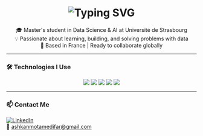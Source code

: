 <h1 align="center">
  <img src="https://readme-typing-svg.herokuapp.com?font=Fira+Code&size=24&pause=1000&color=F7F7F7&center=true&width=500&lines=Hi%2C+I'm+Ashkan!" alt="Typing SVG" />
</h1>

<p align="center">
🎓 Master's student in Data Science & AI at Université de Strasbourg  
<br>💡 Passionate about learning, building, and solving problems with data  
<br>📍 Based in France | Ready to collaborate globally  
</p>

---

### 🛠 Technologies I Use

<p align="center">
  <img src="https://img.shields.io/badge/Python-3670A0?style=for-the-badge&logo=python&logoColor=white" />
  <img src="https://img.shields.io/badge/Linux-FCC624?style=for-the-badge&logo=linux&logoColor=black" />
  <img src="https://img.shields.io/badge/C-00599C?style=for-the-badge&logo=c&logoColor=white" />
  <img src="https://img.shields.io/badge/Numpy-013243?style=for-the-badge&logo=numpy&logoColor=white" />
  <img src="https://img.shields.io/badge/Pandas-150458?style=for-the-badge&logo=pandas&logoColor=white" />
</p>

---

### 📫 Contact Me

[![LinkedIn](https://img.shields.io/badge/LinkedIn-ashkan--motamedifar-blue?logo=linkedin)](https://linkedin.com/in/ashkan-motamedifar)  
📧 ashkanmotamedifar@gmail.com

<meta name="google-site-verification" content="6W1l06-JcilsbWNuzgD4TUk3Aq1wnIMwKIqXPbj6V7g" />

